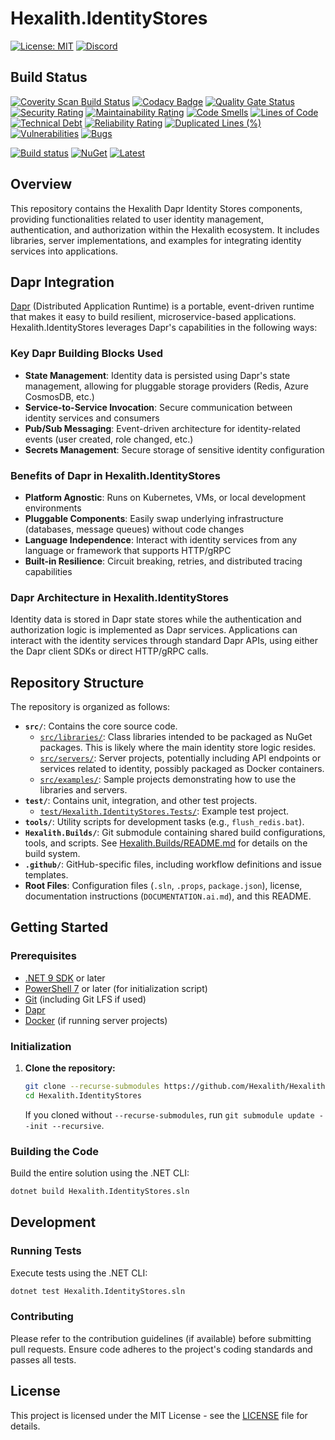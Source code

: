 # Hexalith.IdentityStores

[![License: MIT](https://img.shields.io/github/license/hexalith/hexalith.IdentityStores)](https://github.com/hexalith/hexalith/blob/main/LICENSE)
[![Discord](https://img.shields.io/discord/1063152441819942922?label=Discord&logo=discord&logoColor=white&color=d82679)](https://discordapp.com/channels/1102166958918610994/1102166958918610997)

## Build Status

[![Coverity Scan Build Status](https://scan.coverity.com/projects/31529/badge.svg)](https://scan.coverity.com/projects/hexalith-hexalith-IdentityStores)
[![Codacy Badge](https://app.codacy.com/project/badge/Grade/5c786c54c5a9494aa3baa9991ef572dc)](https://app.codacy.com/gh/Hexalith/Hexalith.IdentityStores/dashboard?utm_source=gh&utm_medium=referral&utm_content=&utm_campaign=Badge_grade)
[![Quality Gate Status](https://sonarcloud.io/api/project_badges/measure?project=Hexalith_Hexalith.IdentityStores&metric=alert_status)](https://sonarcloud.io/summary/new_code?id=Hexalith_Hexalith.IdentityStores)
[![Security Rating](https://sonarcloud.io/api/project_badges/measure?project=Hexalith_Hexalith.IdentityStores&metric=security_rating)](https://sonarcloud.io/summary/new_code?id=Hexalith_Hexalith.IdentityStores)
[![Maintainability Rating](https://sonarcloud.io/api/project_badges/measure?project=Hexalith_Hexalith.IdentityStores&metric=sqale_rating)](https://sonarcloud.io/summary/new_code?id=Hexalith_Hexalith.IdentityStores)
[![Code Smells](https://sonarcloud.io/api/project_badges/measure?project=Hexalith_Hexalith.IdentityStores&metric=code_smells)](https://sonarcloud.io/summary/new_code?id=Hexalith_Hexalith.IdentityStores)
[![Lines of Code](https://sonarcloud.io/api/project_badges/measure?project=Hexalith_Hexalith.IdentityStores&metric=ncloc)](https://sonarcloud.io/summary/new_code?id=Hexalith_Hexalith.IdentityStores)
[![Technical Debt](https://sonarcloud.io/api/project_badges/measure?project=Hexalith_Hexalith.IdentityStores&metric=sqale_index)](https://sonarcloud.io/summary/new_code?id=Hexalith_Hexalith.IdentityStores)
[![Reliability Rating](https://sonarcloud.io/api/project_badges/measure?project=Hexalith_Hexalith.IdentityStores&metric=reliability_rating)](https://sonarcloud.io/summary/new_code?id=Hexalith_Hexalith.IdentityStores)
[![Duplicated Lines (%)](https://sonarcloud.io/api/project_badges/measure?project=Hexalith_Hexalith.IdentityStores&metric=duplicated_lines_density)](https://sonarcloud.io/summary/new_code?id=Hexalith_Hexalith.IdentityStores)
[![Vulnerabilities](https://sonarcloud.io/api/project_badges/measure?project=Hexalith_Hexalith.IdentityStores&metric=vulnerabilities)](https://sonarcloud.io/summary/new_code?id=Hexalith_Hexalith.IdentityStores)
[![Bugs](https://sonarcloud.io/api/project_badges/measure?project=Hexalith_Hexalith.IdentityStores&metric=bugs)](https://sonarcloud.io/summary/new_code?id=Hexalith_Hexalith.IdentityStores)

[![Build status](https://github.com/Hexalith/Hexalith.IdentityStores/actions/workflows/build-release.yml/badge.svg)](https://github.com/Hexalith/Hexalith.IdentityStores/actions)
[![NuGet](https://img.shields.io/nuget/v/Hexalith.IdentityStores.svg)](https://www.nuget.org/packages/Hexalith.IdentityStores) <!-- Assuming a main package exists -->
[![Latest](https://img.shields.io/github/v/release/Hexalith/Hexalith.IdentityStores?include_prereleases&label=preview)](https://github.com/Hexalith/Hexalith.IdentityStores/pkgs/nuget/Hexalith.IdentityStores) <!-- Adjust if main package name differs -->

## Overview

This repository contains the Hexalith Dapr Identity Stores components, providing functionalities related to user identity management, authentication, and authorization within the Hexalith ecosystem. It includes libraries, server implementations, and examples for integrating identity services into applications.

## Dapr Integration

[Dapr](https://dapr.io/) (Distributed Application Runtime) is a portable, event-driven runtime that makes it easy to build resilient, microservice-based applications. Hexalith.IdentityStores leverages Dapr's capabilities in the following ways:

### Key Dapr Building Blocks Used

- **State Management**: Identity data is persisted using Dapr's state management, allowing for pluggable storage providers (Redis, Azure CosmosDB, etc.)
- **Service-to-Service Invocation**: Secure communication between identity services and consumers
- **Pub/Sub Messaging**: Event-driven architecture for identity-related events (user created, role changed, etc.)
- **Secrets Management**: Secure storage of sensitive identity configuration 

### Benefits of Dapr in Hexalith.IdentityStores

- **Platform Agnostic**: Runs on Kubernetes, VMs, or local development environments
- **Pluggable Components**: Easily swap underlying infrastructure (databases, message queues) without code changes
- **Language Independence**: Interact with identity services from any language or framework that supports HTTP/gRPC
- **Built-in Resilience**: Circuit breaking, retries, and distributed tracing capabilities

### Dapr Architecture in Hexalith.IdentityStores

Identity data is stored in Dapr state stores while the authentication and authorization logic is implemented as Dapr services. Applications can interact with the identity services through standard Dapr APIs, using either the Dapr client SDKs or direct HTTP/gRPC calls.

## Repository Structure

The repository is organized as follows:

- **`src/`**: Contains the core source code.
  - [`src/libraries/`](./src/libraries/README.md): Class libraries intended to be packaged as NuGet packages. This is likely where the main identity store logic resides.
  - [`src/servers/`](./src/servers/README.md): Server projects, potentially including API endpoints or services related to identity, possibly packaged as Docker containers.
  - [`src/examples/`](./src/examples/README.md): Sample projects demonstrating how to use the libraries and servers.
- **`test/`**: Contains unit, integration, and other test projects.
  - [`test/Hexalith.IdentityStores.Tests/`](./test/Hexalith.IdentityStores.Tests/): Example test project.
- **`tools/`**: Utility scripts for development tasks (e.g., `flush_redis.bat`).
- **`Hexalith.Builds/`**: Git submodule containing shared build configurations, tools, and scripts. See [Hexalith.Builds/README.md](./Hexalith.Builds/README.md) for details on the build system.
- **`.github/`**: GitHub-specific files, including workflow definitions and issue templates.
- **Root Files**: Configuration files (`.sln`, `.props`, `package.json`), license, documentation instructions (`DOCUMENTATION.ai.md`), and this README.

## Getting Started

### Prerequisites

- [.NET 9 SDK](https://dotnet.microsoft.com/download) or later
- [PowerShell 7](https://github.com/PowerShell/PowerShell) or later (for initialization script)
- [Git](https://git-scm.com/) (including Git LFS if used)
- [Dapr](https://dapr.io/) 
- [Docker](https://www.docker.com/) (if running server projects)

### Initialization

1.  **Clone the repository:**
    ```bash
    git clone --recurse-submodules https://github.com/Hexalith/Hexalith.IdentityStores.git
    cd Hexalith.IdentityStores
    ```
    If you cloned without `--recurse-submodules`, run `git submodule update --init --recursive`.

### Building the Code

Build the entire solution using the .NET CLI:

```bash
dotnet build Hexalith.IdentityStores.sln
```

## Development

### Running Tests

Execute tests using the .NET CLI:

```bash
dotnet test Hexalith.IdentityStores.sln
```

### Contributing

Please refer to the contribution guidelines (if available) before submitting pull requests. Ensure code adheres to the project's coding standards and passes all tests.

## License

This project is licensed under the MIT License - see the [LICENSE](LICENSE) file for details.
